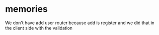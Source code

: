 # memories

We don't have add user router because add is register and we did that in the client side with the validation